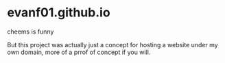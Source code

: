 # evanf01.github.io
cheems is funny

But this project was actually just a concept for hosting a website under my own domain, more of a prrof of concept if you will.

